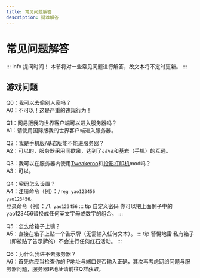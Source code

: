 ```yaml
---
title: 常见问题解答
description: 疑难解答
---
```

# 常见问题解答
::: info 提问时间！
本节将对一些常见问题进行解答，故文本将不定时更新。
:::
## 游戏问题
Q0：我可以去偷别人家吗？<br>
A0：不可以！这是严重的违规行为！

Q1：网易版我的世界客户端可以进入服务器吗？<br>
A1：请使用国际版我的世界客户端进入服务器。

Q2：我是手机版/基岩版能不能进服务器？<br>
A2：可以的，服务器采用间歇泉，达到了Java和基岩（手机）的互通。

Q3：我可以在服务器内使用[Tweakeroo](https://www.mcmod.cn/class/2230.html)和[投影打印机](https://www.mcmod.cn/class/8233.html)mod吗？<br>
A3：可以。

Q4：密码怎么设置？<br>
A4：注册命令（例）：<code>/reg yao123456 yao123456</code>。<br>
登录命令（例）：<code>/l yao123456</code>
::: tip 自定义密码
你可以把上面例子中的yao123456替换成任何英文字母或数字的组合。
:::

Q5：怎么给箱子上锁？<br>
A5：直接在箱子上贴一个告示牌（无需输入任何文本）。
::: tip 警惕地雷
私有箱子（即被贴了告示牌的）不会进行任何红石活动。
:::

Q6：为什么我进不去服务器？<br>
A6：首先你应当检查你的IP地址与端口是否输入正确，其次再考虑网络问题与服务器问题，服务器IP地址请前往Q群获取。